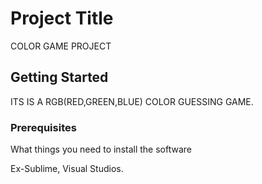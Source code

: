 # Project Title

COLOR GAME PROJECT

## Getting Started

ITS IS A RGB(RED,GREEN,BLUE) COLOR GUESSING GAME.

### Prerequisites

What things you need to install the software 

Ex-Sublime, Visual Studios.

